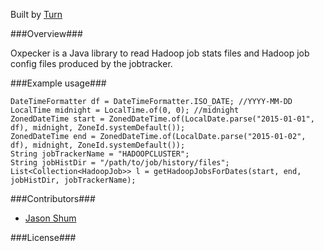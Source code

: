
Built by [Turn](http://turn.com)

###Overview###

Oxpecker is a Java library to read Hadoop job stats files and Hadoop job config files produced by the jobtracker.

###Example usage###

```
DateTimeFormatter df = DateTimeFormatter.ISO_DATE; //YYYY-MM-DD
LocalTime midnight = LocalTime.of(0, 0); //midnight
ZonedDateTime start = ZonedDateTime.of(LocalDate.parse("2015-01-01", df), midnight, ZoneId.systemDefault());
ZonedDateTime end = ZonedDateTime.of(LocalDate.parse("2015-01-02", df), midnight, ZoneId.systemDefault());
String jobTrackerName = "HADOOPCLUSTER";
String jobHistDir = "/path/to/job/history/files";
List<Collection<HadoopJob>> l = getHadoopJobsForDates(start, end, jobHistDir, jobTrackerName);
```

###Contributors###

* [Jason Shum](https://github.com/jshum)

###License###



